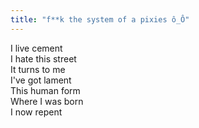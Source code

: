 ```yaml
---
title: "f**k the system of a pixies ô_Ô"
---
```


I live cement  
I hate this street  
It turns to me  
I've got lament  
This human form  
Where I was born  
I now repent

